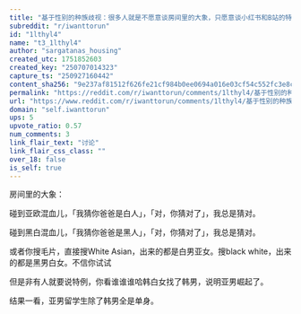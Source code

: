 ```yaml
---
title: "基于性别的种族歧视：很多人就是不愿意谈房间里的大象，只愿意谈小红书和B站的特例"
subreddit: "r/iwanttorun"
id: "1lthyl4"
name: "t3_1lthyl4"
author: "sargatanas_housing"
created_utc: 1751852603
created_key: "250707014323"
capture_ts: "250927160442"
content_sha256: "9e237af81512f626fe21cf984b0ee0694a016e03cf54c552fc3e8c979d0dd01f"
permalink: "https://reddit.com/r/iwanttorun/comments/1lthyl4/基于性别的种族歧视很多人就是不愿意谈房间里的大象只愿意谈小红书和b站的特例/"
url: "https://www.reddit.com/r/iwanttorun/comments/1lthyl4/基于性别的种族歧视很多人就是不愿意谈房间里的大象只愿意谈小红书和b站的特例/"
domain: "self.iwanttorun"
ups: 5
upvote_ratio: 0.57
num_comments: 3
link_flair_text: "讨论"
link_flair_css_class: ""
over_18: false
is_self: true
---
```


房间里的大象：

碰到亚欧混血儿，「我猜你爸爸是白人」，「对，你猜对了」，我总是猜对。

碰到黑白混血儿，「我猜你爸爸是黑人」，「对，你猜对了」，我总是猜对。

或者你搜毛片，直接搜White Asian，出来的都是白男亚女。搜black
white，出来的都是黑男白女。不信你试试

但是非有人就要说特例，你看谁谁谁哈韩白女找了韩男，说明亚男崛起了。

结果一看，亚男留学生除了韩男全是单身。

